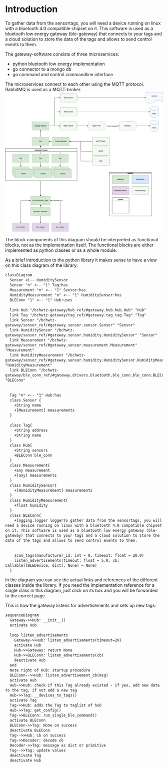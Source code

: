 # Introduction
To gather data from the sensortags, you will need a device running on linux with a bluetooth 4.0 compatible chipset on it. This software is used as a bluetooth low energy gateway (ble-gateway) that connects to your tags and a cloud solution to store the data of the tags and allows to send control events to them.

The gateway-software consists of three microservices:  
- python bluetooth low energy implementation  
- go connector to a mongo db  
- go command and control commandline interface  

The microservices connect to each other using the MQTT protocol. RabbitMQ is used as a MQTT-broker.
![Bluetooth Low Energy Gateway Architecture](imgs/ble_gateway-actual_arch_semester_summer_2022.drawio.png)
  
  
The block components of this diagram should be interpreted as functional blocks, not as the implementation itself. The functional blocks are either implemented as python classes or as a whole module.   

As a brief introduction to the python library it makes sense to have a view on this class diagram of the library:

``` mermaid
classDiagram
  Sensor <|-- HumiditySensor
  Sensor "n" <-- "1" Tag:has
  Measurement "n" <-- "1" Sensor:has
  HumidityMeasurement "n" <-- "1" HumiditySensor:has
  BLEConn "1" <-- "1" Hub:uses

  link Hub "/bchwtz-gateway/hub_ref/#gateway.hub.hub.Hub" "Hub"
  link Tag "/bchwtz-gateway/tag_ref/#gateway.tag.tag.Tag" "Tag"
  link Sensor "/bchwtz-gateway/sensor_ref/#gateway.sensor.sensor.Sensor" "Sensor"
  link HumiditySensor "/bchwtz-gateway/sensor_ref/#gateway.sensor.humidity.HumiditySensor" "Sensor"
  link Measurement "/bchwtz-gateway/sensor_ref/#gateway.sensor.measurement.Measurement" "Measurement"
  link HumidityMeasurement "/bchwtz-gateway/sensor_ref/#gateway.sensor.humidity.HumiditySensor.HumidityMeasurement" "HumidityMeasurement"
  link BLEConn "/bchwtz-gateway/ble_conn_ref/#gateway.drivers.bluetooth.ble_conn.ble_conn.BLEConn" "BLEConn"


  Tag "n" <-- "1" Hub:has
  class Sensor {
    +String name
    +[Measurement] measurements
  }

  class Tag{
    +String address
    +String name
  }
  class Hub{
    +String sensors
    +BLEConn ble_conn
  }
  class Measurement{
    +any measurement
    +[any] measurements
  }
  class HumiditySensor{
    +[HumidityMeasurement] measurements
  }
  class HumidityMeasurement{
    +float humidity
  }
  class BLEConn{
    +logging.logger loggerTo gather data from the sensortags, you will need a device running on linux with a bluetooth 4.0 compatible chipset on it. This software is used as a bluetooth low energy gateway (ble-gateway) that connects to your tags and a cloud solution to store the data of the tags and allows to send control events to them.


    scan_tags(manufacturer_id: int = 0, timeout: float = 20.0)
    listen_advertisements(timeout: float = 5.0, cb: Callable[[BLEDevice, dict], None] = None)
  }
```
In the diagram you can see the actual links and references of the different classes inside the library. If you need the implementation reference for a single class in this diagram, just click on its box and you will be forwarded to the correct page.

This is how the gateway listens for advertisements and sets up new tags:

``` mermaid
sequenceDiagram
  Gateway->>Hub: __init__()
  activate Hub

  loop listen_advertisements
    Gateway->>Hub: listen_advertisements(timeout=20)
    activate Hub
    Hub->>Gateway: return None
    Hub->>BLEConn: listen_advertisements(cb)
    deactivate Hub
  end
  Note right of Hub: startup procedure
  BLEConn-->>Hub: listen_advertisement_cb(msg)
  activate Hub
  Hub->>Hub: check if this Tag already existed - if yes, add new data to the tag, if not add a new tag
  Hub->>Tag: __devices_to_tags()
  activate Tag
  Tag->>Hub: adds the Tag to taglist of hub
  Hub->>Tag: get_config()
  Tag->>BLEConn: run_single_ble_command()
  activate BLEConn
  BLEConn->>Tag: None on success
  deactivate BLEConn
  Tag-->>Hub: cb on success
  Tag->>Decoder: decode cb
  Decoder->>Tag: message as dict or primitive
  Tag-->>Tag: update values
  deactivate Tag
  deactivate Hub
```